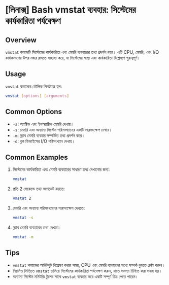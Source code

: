 # [লিনাক্স] Bash vmstat ব্যবহার: সিস্টেমের কার্যকারিতা পর্যবেক্ষণ

## Overview
`vmstat` কমান্ডটি সিস্টেমের কার্যকারিতা এবং মেমরি ব্যবহারের তথ্য প্রদর্শন করে। এটি CPU, মেমরি, এবং I/O কার্যকলাপের উপর নজর রাখতে সাহায্য করে, যা সিস্টেমের স্বাস্থ্য এবং কার্যকারিতা বিশ্লেষণে গুরুত্বপূর্ণ।

## Usage
`vmstat` কমান্ডের মৌলিক সিনট্যাক্স হল:

```bash
vmstat [options] [arguments]
```

## Common Options
- `-a`: অ্যাক্টিভ এবং ইনঅ্যাক্টিভ মেমরি দেখায়।
- `-s`: মেমরি এবং অন্যান্য সিস্টেম পরিসংখ্যানের একটি সারসংক্ষেপ দেখায়।
- `-m`: স্ল্যাব মেমরি ব্যবহার সম্পর্কিত তথ্য প্রদর্শন করে।
- `-d`: ব্লক ডিভাইসের I/O পরিসংখ্যান দেখায়।

## Common Examples
1. সিস্টেমের কার্যকারিতা এবং মেমরি ব্যবহারের সাধারণ তথ্য দেখানোর জন্য:
   ```bash
   vmstat
   ```

2. প্রতি 2 সেকেন্ডে তথ্য আপডেট করতে:
   ```bash
   vmstat 2
   ```

3. মেমরি এবং অন্যান্য পরিসংখ্যানের সারসংক্ষেপ দেখতে:
   ```bash
   vmstat -s
   ```

4. স্ল্যাব মেমরি ব্যবহারের তথ্য দেখতে:
   ```bash
   vmstat -m
   ```

## Tips
- `vmstat` কমান্ডের আউটপুট বিশ্লেষণ করার সময়, CPU এবং মেমরি ব্যবহারের মধ্যে সম্পর্ক বুঝতে চেষ্টা করুন।
- নিয়মিত ভিত্তিতে `vmstat` চালিয়ে সিস্টেমের কার্যকারিতা পর্যবেক্ষণ করুন, যাতে সমস্যা চিহ্নিত করা সহজ হয়।
- অন্যান্য সিস্টেম মনিটরিং টুলের সাথে `vmstat` ব্যবহার করে একটি সম্পূর্ণ চিত্র পেতে পারেন।